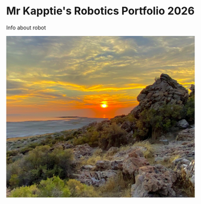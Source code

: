 # Mr Kapptie's Robotics Portfolio 2026

Info about robot

![sunset](https://github.com/kappter/roboticsportfolio2026/blob/main/images/sunset.png?raw=true)

![]()
